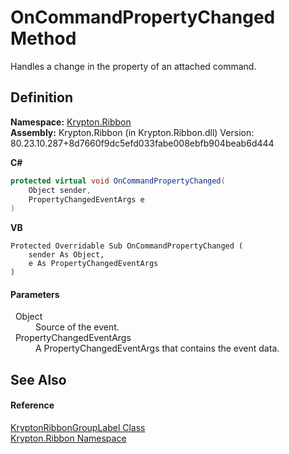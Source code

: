 # OnCommandPropertyChanged Method


Handles a change in the property of an attached command.



## Definition
**Namespace:** <a href="1e9bc734-cff9-e9b8-f013-94cdac669794.md">Krypton.Ribbon</a>  
**Assembly:** Krypton.Ribbon (in Krypton.Ribbon.dll) Version: 80.23.10.287+8d7660f9dc5efd033fabe008ebfb904beab6d444

**C#**
``` C#
protected virtual void OnCommandPropertyChanged(
	Object sender,
	PropertyChangedEventArgs e
)
```
**VB**
``` VB
Protected Overridable Sub OnCommandPropertyChanged ( 
	sender As Object,
	e As PropertyChangedEventArgs
)
```



#### Parameters
<dl><dt>  Object</dt><dd>Source of the event.</dd><dt>  PropertyChangedEventArgs</dt><dd>A PropertyChangedEventArgs that contains the event data.</dd></dl>

## See Also


#### Reference
<a href="0749ed65-18cf-f94f-8aff-5a53b6b8dd44.md">KryptonRibbonGroupLabel Class</a>  
<a href="1e9bc734-cff9-e9b8-f013-94cdac669794.md">Krypton.Ribbon Namespace</a>  
